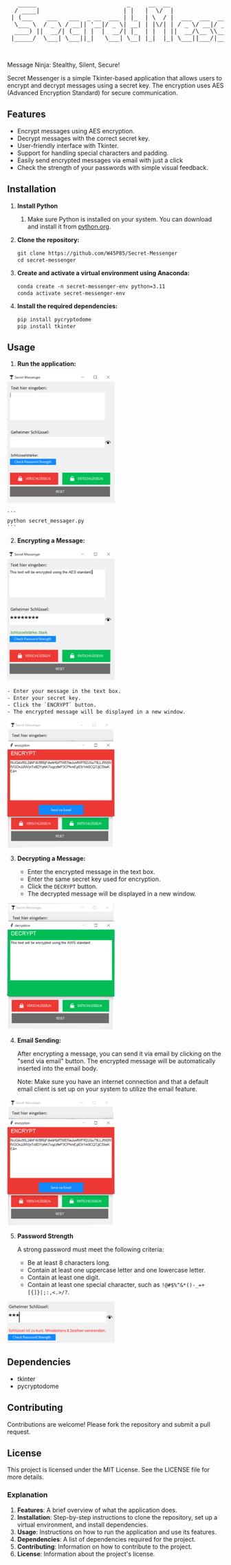 <pre style="background-color: transparent; border: none;">

   _____                         _     __  __                                                 
  / ____|                       | |   |  \/  |                                                
 | (___    ___   ___  _ __  ___ | |_  | \  / |  ___  ___  ___   ___  _ __    __ _   ___  _ __ 
  \___ \  / _ \ / __|| '__|/ _ \| __| | |\/| | / _ \/ __|/ __| / _ \| '_ \  / _` | / _ \| '__|
  ____) ||  __/| (__ | |  |  __/| |_  | |  | ||  __/\__ \\__ \|  __/| | | || (_| ||  __/| |   
 |_____/  \___| \___||_|   \___| \__| |_|  |_| \___||___/|___/ \___||_| |_| \__, | \___||_|   
                                                                             __/ |            
                                                                            |___/             
</pre>

<p style="align=center;">Message Ninja: Stealthy, Silent, Secure!</p>

Secret Messenger is a simple Tkinter-based application that allows users to encrypt and decrypt messages using a secret key. The encryption uses AES (Advanced Encryption Standard) for secure communication.

## Features

- Encrypt messages using AES encryption.
- Decrypt messages with the correct secret key.
- User-friendly interface with Tkinter.
- Support for handling special characters and padding.
- Easily send encrypted messages via email with just a click
- Check the strength of your passwords with simple visual feedback.

## Installation

1. **Install Python**
    1. Make sure Python is installed on your system. You can download and install it from [python.org](https://www.python.org/).

2. **Clone the repository:**

    ```
    git clone https://github.com/W45P85/Secret-Messenger
    cd secret-messenger
    ```

3. **Create and activate a virtual environment using Anaconda:**

    ```
    conda create -n secret-messenger-env python=3.11
    conda activate secret-messenger-env
    ```

4. **Install the required dependencies:**

    ```
    pip install pycryptodome
    pip install tkinter
    ```

## Usage

1. **Run the application:**

<img src="/img/doc/1.PNG" width="250">


    ```
    python secret_messager.py
    ```

2. **Encrypting a Message:**

<img src="/img/doc/2.PNG" width="250">

    - Enter your message in the text box.
    - Enter your secret key.
    - Click the `ENCRYPT` button.
    - The encrypted message will be displayed in a new window.

<img src="/img/doc/5.PNG" width="250">

3. **Decrypting a Message:**

    - Enter the encrypted message in the text box.
    - Enter the same secret key used for encryption.
    - Click the `DECRYPT` button.
    - The decrypted message will be displayed in a new window.

<img src="/img/doc/8.PNG" width="250">

4. **Email Sending:**

    After encrypting a message, you can send it via email by clicking on the "send via email" button. The encrypted message will be automatically inserted into the email body.

    Note: Make sure you have an internet connection and that a default email client is set up on your system to utilize the email feature.

<img src="/img/doc/5.PNG" width="250">

5. **Password Strength**

    A strong password must meet the following criteria:
    - Be at least 8 characters long.
    - Contain at least one uppercase letter and one lowercase letter.
    - Contain at least one digit.
    - Contain at least one special character, such as `!@#$%^&*()-_=+[{]}|;:,<.>/?`.

<img src="/img/doc/7.PNG" width="250">

## Dependencies

- tkinter
- pycryptodome


## Contributing

Contributions are welcome! Please fork the repository and submit a pull request.


## License

This project is licensed under the MIT License. See the LICENSE file for more details.


### Explanation

1. **Features**: A brief overview of what the application does.
2. **Installation**: Step-by-step instructions to clone the repository, set up a virtual environment, and install dependencies.
3. **Usage**: Instructions on how to run the application and use its features.
4. **Dependencies**: A list of dependencies required for the project.
5. **Contributing**: Information on how to contribute to the project.
6. **License**: Information about the project's license.

